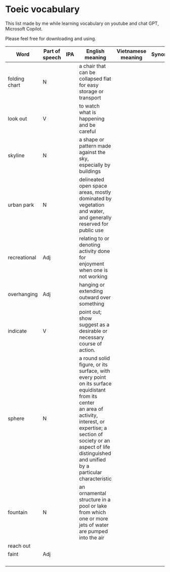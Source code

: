 # Toeic vocabulary

This list made by me while learning vocabulary on youtube and chat GPT, Microsoft Copilot.

Please feel free for downloading and using.

| Word          | Part of speech | IPA | English meaning                                                                                                                                                                                                                                      | Vietnamese meaning | Synonym | Antonym | Collocation | Original Sentence | My Sentence |
| ------------- | -------------- | --- | ---------------------------------------------------------------------------------------------------------------------------------------------------------------------------------------------------------------------------------------------------- | ------------------ | ------- | ------- | ----------- | ----------------- | ----------- |
| folding chart | N              |     | a chair that can be collapsed flat for easy storage or transport                                                                                                                                                                                     |                    |         |         |             |                   |             |
| look out      | V              |     | to watch what is happening and be careful                                                                                                                                                                                                            |                    |         |         |             |                   |             |
| skyline       | N              |     | a shape or pattern made against the sky, especially by buildings                                                                                                                                                                                     |                    |         |         |             |                   |             |
| urban park    | N              |     | delineated open space areas, mostly dominated by vegetation and water, and generally reserved for public use                                                                                                                                         |                    |         |         |             |                   |             |
| recreational  | Adj            |     | relating to or denoting activity done for enjoyment when one is not working                                                                                                                                                                          |                    |         |         |             |                   |             |
| overhanging   | Adj            |     | hanging or extending outward over something                                                                                                                                                                                                          |                    |         |         |             |                   |             |
| indicate      | V              |     | point out; show<br>suggest as a desirable or necessary course of action.                                                                                                                                                                             |                    |         |         |             |                   |             |
| sphere        | N              |     | a round solid figure, or its surface, with every point on its surface equidistant from its center<br>an area of activity, interest, or expertise; a section of society or an aspect of life distinguished and unified by a particular characteristic |                    |         |         |             |                   |             |
| fountain      | N              |     | an ornamental structure in a pool or lake from which one or more jets of water are pumped into the air                                                                                                                                               |                    |         |         |             |                   |             |
| reach out     |                |     |                                                                                                                                                                                                                                                      |                    |         |         |             |                   |             |
| faint         | Adj            |     |                                                                                                                                                                                                                                                      |                    |         |         |             |                   |             |
|               |                |     |                                                                                                                                                                                                                                                      |                    |         |         |             |                   |             |
|               |                |     |                                                                                                                                                                                                                                                      |                    |         |         |             |                   |             |
|               |                |     |                                                                                                                                                                                                                                                      |                    |         |         |             |                   |             |
|               |                |     |                                                                                                                                                                                                                                                      |                    |         |         |             |                   |             |
